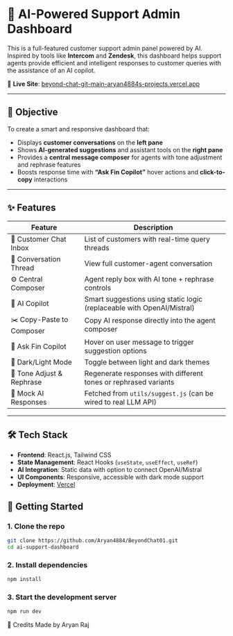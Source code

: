 # 🧠 AI-Powered Support Admin Dashboard

This is a full-featured customer support admin panel powered by AI. Inspired by tools like **Intercom** and **Zendesk**, this dashboard helps support agents provide efficient and intelligent responses to customer queries with the assistance of an AI copilot.

🔗 **Live Site**: [beyond-chat-git-main-aryan4884s-projects.vercel.app](https://beyond-chat-git-main-aryan4884s-projects.vercel.app/)

---

## 🎯 Objective

To create a smart and responsive dashboard that:

- Displays **customer conversations** on the **left pane**
- Shows **AI-generated suggestions** and assistant tools on the **right pane**
- Provides a **central message composer** for agents with tone adjustment and rephrase features
- Boosts response time with **“Ask Fin Copilot”** hover actions and **click-to-copy** interactions

---

## ✨ Features

| Feature                | Description                                                                 |
|------------------------|-----------------------------------------------------------------------------|
| 🧵 Customer Chat Inbox | List of customers with real-time query threads                              |
| 💬 Conversation Thread | View full customer-agent conversation                                       |
| ⚙️ Central Composer    | Agent reply box with AI tone + rephrase controls                            |
| 🤖 AI Copilot          | Smart suggestions using static logic (replaceable with OpenAI/Mistral)      |
| ✂️ Copy-Paste to Composer | Copy AI response directly into the agent composer                        |
| 🧠 Ask Fin Copilot     | Hover on user message to trigger suggestion options                         |
| 🎨 Dark/Light Mode     | Toggle between light and dark themes                                        |
| 🔁 Tone Adjust & Rephrase | Regenerate responses with different tones or rephrased variants          |
| 🧪 Mock AI Responses   | Fetched from `utils/suggest.js` (can be wired to real LLM API)              |

---

## 🛠 Tech Stack

- **Frontend**: React.js, Tailwind CSS
- **State Management**: React Hooks (`useState`, `useEffect`, `useRef`)
- **AI Integration**: Static data with option to connect OpenAI/Mistral
- **UI Components**: Responsive, accessible with dark mode support
- **Deployment**: [Vercel](https://vercel.com)


## 🚀 Getting Started

### 1. Clone the repo
```bash
git clone https://github.com/Aryan4884/BeyondChat01.git
cd ai-support-dashboard
```
### 2. Install dependencies
```bash
npm install
```
### 3. Start the development server
```bash
npm run dev
```
🧠 Credits
Made by Aryan Raj 
